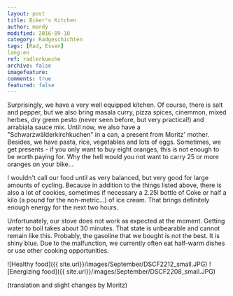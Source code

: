 ```yaml
---
layout: post
title: Biker's Kitchen
author: mardy
modified: 2016-09-10
category: Radgeschichten
tags: [Rad, Essen]
lang:en
ref: radlerkueche
archive: false
imagefeature: 
comments: true
featured: false
---
```


Surprisingly, we have a very well equipped kitchen. Of course, there is salt and pepper, but we also bring masala curry, pizza spices, cinemmon, mixed herbes, dry green pesto (never seen before, but very practical!) and arrabiata sauce mix. Until now, we also have a "Schwarzwälderkirchkuchen" in a can, a present from Moritz' mother. Besides, we have pasta, rice, vegetables and lots of eggs. Sometimes, we get presents - if you only want to buy eight oranges, this is not enough to be worth paying for. Why the hell would you not want to carry 25 or more oranges on your bike...

I wouldn't call our food until as very balanced, but very good for large amounts of cycling. Because in addition to the things listed above, there is also a lot of cookies, sometimes if necessary a 2.25l bottle of Coke or half a kilo (a pound for the non-metric...) of ice cream. That brings definitely enough energy for the next two hours.

Unfortunately, our stove does not work as expected at the moment. Getting water to boil takes about 30 minutes. That state is unbearable and cannot remain like this. Probably, the gasoline that we bought is not the best. It is shiny blue. Due to the malfunction, we currently often eat half-warm dishes or use other cooking opportunities.

![Healthy food]({{ site.url}}/images/September/DSCF2212_small.JPG)
![Energizing food]({{ site.url}}/images/September/DSCF2208_small.JPG)

(translation and slight changes by Moritz)



